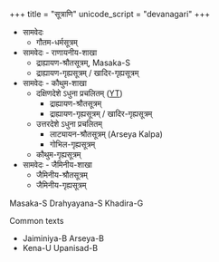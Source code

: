 +++
title = "सूत्राणि"
unicode_script = "devanagari"
+++
- सामवेदः
  - गौतम-धर्मसूत्रम्
- सामवेदः - राणायनीय-शाखा
  - द्राह्यायण-श्रौतसूत्रम्, Masaka-S
  - द्राह्यायण-गृह्यसूत्रम् / ‌खादिर-गृह्यसूत्रम्
- सामवेदः - कौथुम-शाखा
  - दक्षिणदेशे ऽधुना प्रचलितम् ([YT](https://youtu.be/frKzvspAv2M?list=PLhPjckGlZ7rRn7K_TC3oeRU6BHto8grV1&t=152))
      - द्राह्यायण-श्रौतसूत्रम्
      - द्राह्यायण-गृह्यसूत्रम् / ‌खादिर-गृह्यसूत्रम्
  - उत्तरदेशे ऽधुना प्रचलितम्
      - लाट्यायन-श्रौतसूत्रम् (Arseya Kalpa) 
      - गोभिल-गृह्यसूत्रम्
  - कौथुम-गृह्यसूत्रम्
- सामवेदः - जैमिनीय-शाखा
  - जैमिनीय-श्रौतसूत्रम्
  - जैमिनीय-गृह्यसूत्रम्

Masaka-S Drahyayana-S
Khadira-G

Common texts

- Jaiminiya-B Arseya-B
- Kena-U Upanisad-B
